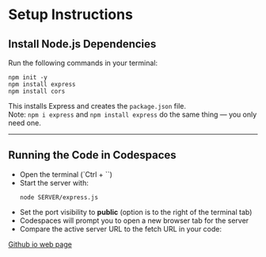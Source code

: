 # Setup Instructions

## Install Node.js Dependencies

Run the following commands in your terminal:

```
npm init -y
npm install express
npm install cors
```

This installs Express and creates the `package.json` file.  
Note: `npm i express` and `npm install express` do the same thing — you only need one.

---

## Running the Code in Codespaces

- Open the terminal (`Ctrl + \``)
- Start the server with:
  ```
  node SERVER/express.js
  ```
- Set the port visibility to **public** (option is to the right of the terminal tab)
- Codespaces will prompt you to open a new browser tab for the server
- Compare the active server URL to the fetch URL in your code:


[Github io web page](https://masonhaines.github.io/CS491-MasonSamuel-Exercise4Main/)
